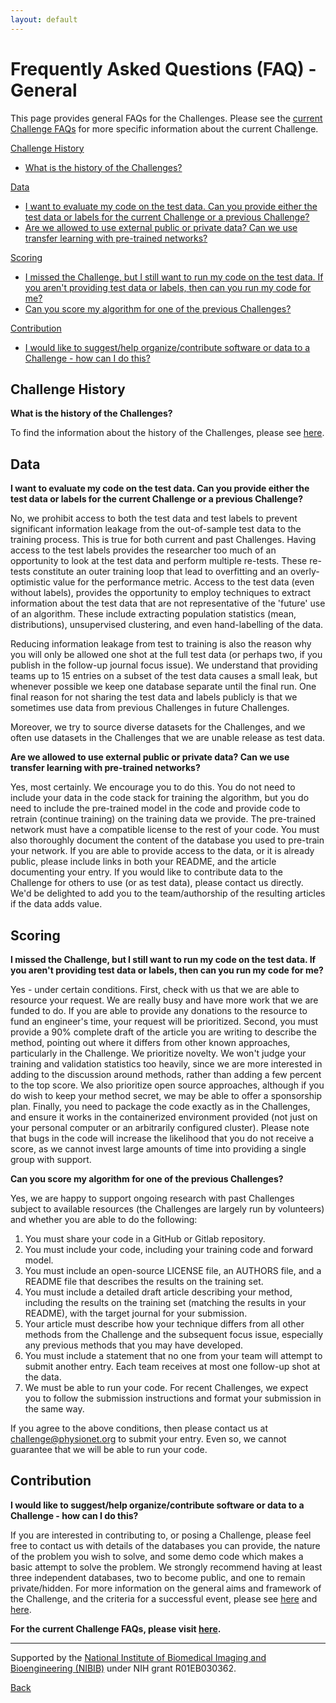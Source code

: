 ```yaml
---
layout: default
---
```


# Frequently Asked Questions (FAQ) - General

This page provides general FAQs for the Challenges. Please see the [current Challenge FAQs](../2021/faq/) for more specific information about the current Challenge.

[Challenge History](#history)

- [What is the history of the Challenges?](#challenge-history)

[Data](#data)
- [I want to evaluate my code on the test data. Can you provide either the test data or labels for the current Challenge or a previous Challenge?](#test-data) 
- [Are we allowed to use external public or private data? Can we use transfer learning with pre-trained networks?](#external-data)

[Scoring](#score)

- [I missed the Challenge, but I still want to run my code on the test data. If you aren't providing test data or labels, then can you run my code for me?](#run-code)
- [Can you score my algorithm for one of the previous Challenges?](#previous-scoring)

[Contribution](#contribution)

- [I would like to suggest/help organize/contribute software or data to a Challenge - how can I do this?](#software-data)


## <a name="history"></a> Challenge History

<a name="challenge-history"></a> __What is the history of the Challenges?__

To find the information about the history of the Challenges, please see [here](https://physionetchallenges.org/about/). 

## <a name="data"></a> Data

<a name="test-data"></a> __I want to evaluate my code on the test data. Can you provide either the test data or labels for the current Challenge or a previous Challenge?__

No, we prohibit access to both the test data and test labels to prevent significant information leakage from the out-of-sample test data to the training process. This is true for both current and past Challenges. Having access to the test labels provides the researcher too much of an opportunity to look at the test data and perform multiple re-tests. These re-tests constitute an outer training loop that lead to overfitting and an overly-optimistic value for the performance metric. Access to the test data (even without labels), provides the opportunity to employ techniques to extract information about the test data that are not representative of the 'future' use of an algorithm. These include extracting population statistics (mean, distributions), unsupervised clustering, and even hand-labelling of the data. 

Reducing information leakage from test to training is also the reason why you will only be allowed one shot at the full test data (or perhaps two, if you publish in the follow-up journal focus issue). We understand that providing teams up to 15 entries on a subset of the test data causes a small leak, but whenever possible we keep one database separate until the final run. One final reason for not sharing the test data and labels publicly is that we sometimes use data from previous Challenges in future Challenges.

Moreover, we try to source diverse datasets for the Challenges, and we often use datasets in the Challenges that we are unable release as test data.

<a name="external-data"></a> __Are we allowed to use external public or private data? Can we use transfer learning with pre-trained networks?__

Yes, most certainly. We encourage you to do this. You do not need to include your data in the code stack for training the algorithm, but you do need to include the pre-trained model in the code and provide code to retrain (continue training) on the training data we provide. The pre-trained network must have a compatible license to the rest of your code. You must also thoroughly document the content of the database you used to pre-train your network. If you are able to provide access to the data, or it is already public, please include links in both your README, and the article documenting your entry. If you would like to contribute data to the Challenge for others to use (or as test data), please contact us directly. We'd be delighted to add you to the team/authorship of the resulting articles if the data adds value.

## <a name="score"></a> Scoring

<a name="run-code"></a> __I missed the Challenge, but I still want to run my code on the test data. If you aren't providing test data or labels, then can you run my code for me?__

Yes - under certain conditions. First, check with us that we are able to resource your request. We are really busy and have more work that we are funded to do. If you are able to provide any donations to the resource to fund an engineer's time, your request will be prioritized. Second, you must provide a 90% complete draft of the article you are writing to describe the method, pointing out where it differs from other known approaches, particularly in the Challenge. We prioritize novelty. We won't judge your training and validation statistics too heavily, since we are more interested in adding to the discussion around methods, rather than adding a few percent to the top score. We also prioritize open source approaches, although if you do wish to keep your method secret, we may be able to offer a sponsorship plan. Finally, you need to package the code exactly as in the Challenges, and ensure it works in the containerized environment provided (not just on your personal computer or an arbitrarily configured cluster). Please note that bugs in the code will increase the likelihood that you do not receive a score, as we cannot invest large amounts of time into providing a single group with support.

<a name="previous-scoring"></a> __Can you score my algorithm for one of the previous Challenges?__

Yes, we are happy to support ongoing research with past Challenges subject to available resources (the Challenges are largely run by volunteers) and whether you are able to do the following:

1. You must share your code in a GitHub or Gitlab repository.
2. You must include your code, including your training code and forward model.
3. You must include an open-source LICENSE file, an AUTHORS file, and a README file that describes the results on the training set.
4. You must include a detailed draft article describing your method, including the results on the training set (matching the results in your README), with the target journal for your submission.
5. Your article must describe how your technique differs from all other methods from the Challenge and the subsequent focus issue, especially any previous methods that you may have developed.
6. You must include a statement that no one from your team will attempt to submit another entry. Each team receives at most one follow-up shot at the data.
7. We must be able to run your code. For recent Challenges, we expect you to follow the submission instructions and format your submission in the same way.

If you agree to the above conditions, then please contact us at challenge@physionet.org to submit your entry. Even so, we cannot guarantee that we will be able to run your code.

##  <a name="contribution"></a> Contribution

 <a name="software-data"></a> __I would like to suggest/help organize/contribute software or data to a Challenge - how can I do this?__

If you are interested in contributing to, or posing a Challenge, please feel free to contact us with details of the databases you can provide, the nature of the problem you wish to solve, and some demo code which makes a basic attempt to solve the problem. We strongly recommend having at least three independent databases, two to become public, and one to remain private/hidden. For more information on the general aims and framework of the Challenge, and the criteria for a successful event, please see [here](https://arxiv.org/abs/2007.10502) and [here](../criteria/).

__For the current Challenge FAQs, please visit [here](../2021/faq/).__

---

Supported by the [National Institute of Biomedical Imaging and Bioengineering (NIBIB)](https://www.nibib.nih.gov/) under NIH grant R01EB030362.

[Back](../index.html)
